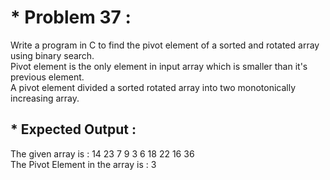 # * Problem 37 :

Write a program in C to find the pivot element of a sorted and rotated array using binary search.  
Pivot element is the only element in input array which is smaller than it's previous element.  
A pivot element divided a sorted rotated array into two monotonically increasing array.  

## * Expected Output :  

The given array is : 14 23 7 9 3 6 18 22 16 36  
The Pivot Element in the array is : 3  
